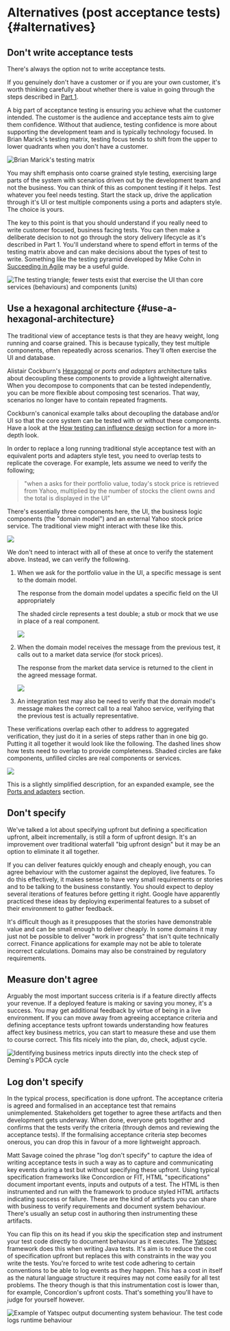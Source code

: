
# Alternatives (post acceptance tests) {#alternatives}

## Don't write acceptance tests

There's always the option not to write acceptance tests.

If you genuinely don't have a customer or if you are your own customer, it's worth thinking carefully about whether there is value in going through the steps described in [Part 1](#[part1).

A big part of acceptance testing is ensuring you achieve what the customer intended. The customer is the audience and acceptance tests aim to give them confidence. Without that audience, testing confidence is more about supporting the development team and is typically technology focused. In Brian Marick's testing matrix, testing focus tends to shift from the upper to lower quadrants when you don't have a customer.

![Brian Marick's testing matrix](images/testing-matrix.png)

You may shift emphasis onto coarse grained style testing, exercising large parts of the system with scenarios driven out by the development team and not the business. You can think of this as component testing if it helps. Test whatever you feel needs testing. Start the stack up, drive the application through it's UI or test multiple components using a ports and adapters style. The choice is yours.

 The key to this point is that you should understand if you really need to write customer focused, business facing tests. You can then make a deliberate decision to not go through the story delivery lifecycle as it's described in Part 1. You'll understand where to spend effort in terms of the testing matrix above and can make decisions about the types of test to write. Something like the testing pyramid developed by Mike Cohn in [Succeeding in Agile](http://amzn.to/YnXRdp) may be a useful guide.

![The testing triangle; fewer tests exist that exercise the UI than core services (behaviours) and components (units)](images/test-pyramid.png)



## Use a hexagonal architecture {#use-a-hexagonal-architecture}

The traditional view of acceptance tests is that they are heavy weight, long running and coarse grained. This is because typically, they test multiple components, often repeatedly across scenarios. They'll often exercise the UI and database.

Alistair Cockburn's [Hexagonal](http://alistair.cockburn.us/Hexagonal+architecture) or _ports and adapters_ architecture talks about decoupling these components to provide a lightweight alternative. When you decompose to components that can be tested independently, you can be more flexible about composing test scenarios. That way, scenarios no longer have to contain repeated fragments.

Cockburn's canonical example talks about decoupling the database and/or UI so that the core system can be tested with or without these components. Have a look at the [How testing can influence design](#how-testing-can-influence-design) section for a more in-depth look.

In order to replace a long running traditional style acceptance test with an equivalent ports and adapters style test, you need to overlap tests to replicate the coverage. For example, lets assume we need to verify the following;

> "when a asks for their portfolio value, today's stock price is retrieved from Yahoo, multiplied by the number of stocks the client owns and the total is displayed in the UI"

There's essentially three components here, the UI, the business logic components (the "domain model") and an external Yahoo stock price service. The traditional view might interact with these like this.

![](images/ports-and-adapters/typical-acceptance-test.png)

We don't need to interact with all of these at once to verify the statement above. Instead, we can verify the following.

 1. When we ask for the portfolio value in the UI, a specific message is sent to the domain model.

	The response from the domain model updates a specific field on the UI appropriately

    The shaded circle represents a test double; a stub or mock that we use in place of a real component.

	![](images/ports-and-adapters/ports-and-adapters-1.png)


 1. When the domain model receives the message from the previous test, it calls out to a market data service (for stock prices).

	The response from the market data service is returned to the client in the agreed message format.

	![](images/ports-and-adapters/ports-and-adapters-2.png)

 1. An integration test may also be need to verify that the domain model's message makes the correct call to a real Yahoo service, verifying that the previous test is actually representative.

These verifications overlap each other to address to aggregated verification, they just do it in a series of steps rather than in one big go. Putting it all together it would look like the following. The dashed lines show how tests need to overlap to provide completeness. Shaded circles are fake components, unfilled circles are real components or services.

![](images/ports-and-adapters/ports-and-adapters-combined.png)

This is a slightly simplified description, for an expanded example, see the [Ports and adapters](#ports-and-adapters) section.



## Don't specify

We've talked a lot about specifying upfront but defining a specification upfront, albeit incrementally, is still a form of upfront design. It's an improvement over traditional waterfall "big upfront design" but it may be an option to eliminate it all together.

If you can deliver features quickly enough and cheaply enough, you can agree behaviour with the customer against the deployed, live features. To do this effectively, it makes sense to have very small requirements or stories and to be talking to the business constantly. You should expect to deploy several iterations of features before getting it right. Google have apparently practiced these ideas by deploying experimental features to a subset of their environment to gather feedback.

It's difficult though as it presupposes that the stories have demonstrable value and can be small enough to deliver cheaply. In some domains it may just not be possible to deliver "work in progress" that isn't quite technically correct. Finance applications for example may not be able to tolerate incorrect calculations. Domains may also be constrained by regulatory requirements.


## Measure don't agree

Arguably the most important success criteria is if a feature directly affects your revenue. If a deployed feature is making or saving you money, it's a success. You may get additional feedback by virtue of being in a live environment. If you can move away from agreeing acceptance criteria and defining acceptance tests upfront towards understanding how features affect key business metrics, you can start to measure these and use them to course correct. This fits nicely into the plan, do, check, adjust cycle.

![Identifying business metrics inputs directly into the check step of Deming's PDCA cycle](images/pdca.png)



## Log don't specify

In the typical process, specification is done upfront. The acceptance criteria is agreed and formalised in an acceptance test that remains unimplemented. Stakeholders get together to agree these artifacts and then development gets underway. When done, everyone gets together and confirms that the tests verify the criteria (through demos and reviewing the acceptance tests). If the formalising acceptance criteria step becomes onerous, you can drop this in favour of a more lightweight approach.

Matt Savage coined the phrase "log don't specify" to capture the idea of writing acceptance tests in such a way as to capture and communicating key events during a test but without specifying these upfront. Using typical specification frameworks like Concordion or FIT, HTML "specifications" document important events, inputs and outputs of a test. The HTML is then instrumented and run with the framework to produce styled HTML artifacts indicating success or failure. These are the kind of artifacts you can share with business to verify requirements and document system behaviour. There's usually an setup cost in authoring then instrumenting these artifacts.

You can flip this on its head if you skip the specification step and instrument your test code directly to document behaviour as it executes. The [Yatspec](http://code.google.com/p/yatspec/) framework does this when writing Java tests. It's aim is to reduce the cost of specification upfront but replaces this with constraints in the way you write the tests. You're forced to write test code adhering to certain conventions to be able to log events as they happen. This has a cost in itself as the natural language structure it requires may not come easily for all test problems. The theory though is that this instrumentation cost is lower than, for example, Concordion's upfront costs. That's something you'll have to judge for yourself however.

![Example of Yatspec output documenting system behaviour. The test code logs runtime behaviour](images/yatspec/yatspec-example.png)


